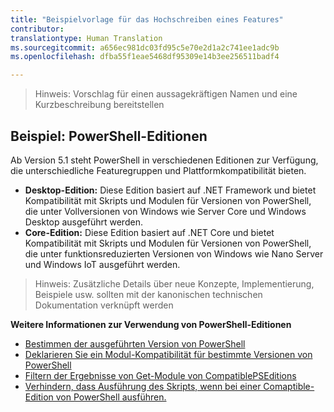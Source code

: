 ```yaml
---
title: "Beispielvorlage für das Hochschreiben eines Features"
contributor: 
translationtype: Human Translation
ms.sourcegitcommit: a656ec981dc03fd95c5e70e2d1a2c741ee1adc9b
ms.openlocfilehash: dfba55f1eae5468df95309e14b3ee256511badf4

---
```


>Hinweis: Vorschlag für einen aussagekräftigen Namen und eine Kurzbeschreibung bereitstellen

## Beispiel: PowerShell-Editionen ##
Ab Version 5.1 steht PowerShell in verschiedenen Editionen zur Verfügung, die unterschiedliche Featuregruppen und Plattformkompatibilität bieten.

- **Desktop-Edition:** Diese Edition basiert auf .NET Framework und bietet Kompatibilität mit Skripts und Modulen für Versionen von PowerShell, die unter Vollversionen von Windows wie Server Core und Windows Desktop ausgeführt werden.
- **Core-Edition:** Diese Edition basiert auf .NET Core und bietet Kompatibilität mit Skripts und Modulen für Versionen von PowerShell, die unter funktionsreduzierten Versionen von Windows wie Nano Server und Windows IoT ausgeführt werden.

>Hinweis: Zusätzliche Details über neue Konzepte, Implementierung, Beispiele usw. sollten mit der kanonischen technischen Dokumentation verknüpft werden

**Weitere Informationen zur Verwendung von PowerShell-Editionen**
- [Bestimmen der ausgeführten Version von PowerShell]()
- [Deklarieren Sie ein Modul-Kompatibilität für bestimmte Versionen von PowerShell]()
- [Filtern der Ergebnisse von Get-Module von CompatiblePSEditions]()
- [Verhindern, dass Ausführung des Skripts, wenn bei einer Comaptible-Edition von PowerShell ausführen.]()



<!--HONumber=Oct16_HO1-->


